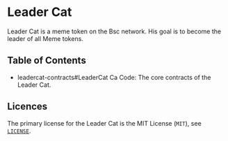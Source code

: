 # Leader Cat

Leader Cat is a meme token on the Bsc network. His goal is to become the leader of all Meme tokens.

## Table of Contents

- leadercat-contracts#LeaderCat Ca Code: The core contracts of the Leader Cat.

## Licences

The primary license for the Leader Cat is the MIT License (`MIT`), see [`LICENSE`](./LICENSE).
